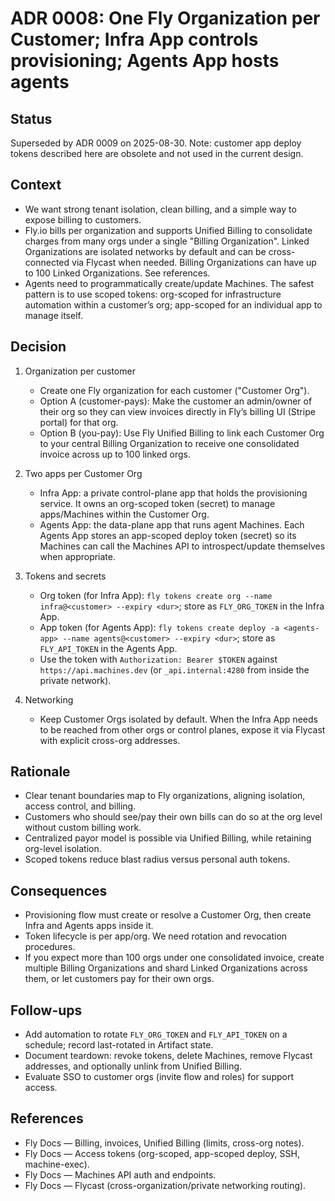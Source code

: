 # ADR 0008: One Fly Organization per Customer; Infra App controls provisioning; Agents App hosts agents

## Status

Superseded by ADR 0009 on 2025-08-30. Note: customer app deploy tokens described
here are obsolete and not used in the current design.

## Context

- We want strong tenant isolation, clean billing, and a simple way to expose
  billing to customers.
- Fly.io bills per organization and supports Unified Billing to consolidate
  charges from many orgs under a single "Billing Organization". Linked
  Organizations are isolated networks by default and can be cross-connected via
  Flycast when needed. Billing Organizations can have up to 100 Linked
  Organizations. See references.
- Agents need to programmatically create/update Machines. The safest pattern is
  to use scoped tokens: org-scoped for infrastructure automation within a
  customer’s org; app-scoped for an individual app to manage itself.

## Decision

1. Organization per customer
   - Create one Fly organization for each customer ("Customer Org").
   - Option A (customer-pays): Make the customer an admin/owner of their org so
     they can view invoices directly in Fly’s billing UI (Stripe portal) for
     that org.
   - Option B (you-pay): Use Fly Unified Billing to link each Customer Org to
     your central Billing Organization to receive one consolidated invoice
     across up to 100 linked orgs.

2. Two apps per Customer Org
   - Infra App: a private control-plane app that holds the provisioning service.
     It owns an org-scoped token (secret) to manage apps/Machines within the
     Customer Org.
   - Agents App: the data-plane app that runs agent Machines. Each Agents App
     stores an app-scoped deploy token (secret) so its Machines can call the
     Machines API to introspect/update themselves when appropriate.

3. Tokens and secrets
   - Org token (for Infra App):
     `fly tokens create org --name infra@<customer> --expiry <dur>`; store as
     `FLY_ORG_TOKEN` in the Infra App.
   - App token (for Agents App):
     `fly tokens create deploy -a <agents-app> --name agents@<customer> --expiry <dur>`;
     store as `FLY_API_TOKEN` in the Agents App.
   - Use the token with `Authorization: Bearer $TOKEN` against
     `https://api.machines.dev` (or `_api.internal:4280` from inside the private
     network).

4. Networking
   - Keep Customer Orgs isolated by default. When the Infra App needs to be
     reached from other orgs or control planes, expose it via Flycast with
     explicit cross-org addresses.

## Rationale

- Clear tenant boundaries map to Fly organizations, aligning isolation, access
  control, and billing.
- Customers who should see/pay their own bills can do so at the org level
  without custom billing work.
- Centralized payor model is possible via Unified Billing, while retaining
  org-level isolation.
- Scoped tokens reduce blast radius versus personal auth tokens.

## Consequences

- Provisioning flow must create or resolve a Customer Org, then create Infra and
  Agents apps inside it.
- Token lifecycle is per app/org. We need rotation and revocation procedures.
- If you expect more than 100 orgs under one consolidated invoice, create
  multiple Billing Organizations and shard Linked Organizations across them, or
  let customers pay for their own orgs.

## Follow-ups

- Add automation to rotate `FLY_ORG_TOKEN` and `FLY_API_TOKEN` on a schedule;
  record last-rotated in Artifact state.
- Document teardown: revoke tokens, delete Machines, remove Flycast addresses,
  and optionally unlink from Unified Billing.
- Evaluate SSO to customer orgs (invite flow and roles) for support access.

## References

- Fly Docs — Billing, invoices, Unified Billing (limits, cross-org notes).
- Fly Docs — Access tokens (org-scoped, app-scoped deploy, SSH, machine-exec).
- Fly Docs — Machines API auth and endpoints.
- Fly Docs — Flycast (cross-organization/private networking routing).
